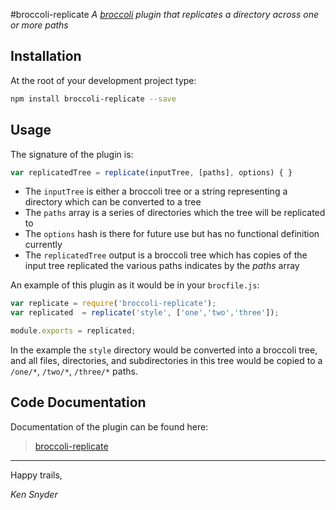 #broccoli-replicate
*A [broccoli](https://github.com/joliss/broccoli) plugin that replicates a directory across one or more paths*

## Installation ##

At the root of your development project type:

````bash
npm install broccoli-replicate --save
````

## Usage
The signature of the plugin is:

````js
var replicatedTree = replicate(inputTree, [paths], options) { }
````

- The `inputTree` is either a broccoli tree or a string representing a directory which can be converted to a tree
- The `paths` array is a series of directories which the tree will be replicated to
- The `options` hash is there for future use but has no functional definition currently
- The `replicatedTree` output is a broccoli tree which has copies of the input tree replicated the various paths indicates by the *paths* array 

An example of this plugin as it would be in your `brocfile.js`:

````js
var replicate = require('broccoli-replicate');
var replicated  = replicate('style', ['one','two','three']);

module.exports = replicated;
````

In the example the `style` directory would be converted into a broccoli tree, and all files, directories, and subdirectories in this tree would be copied to a `/one/*`, `/two/*`, `/three/*` paths.

## Code Documentation
Documentation of the plugin can be found here:

> [broccoli-replicate](http://htmlpreview.github.io/?https://github.com/ksnyde/broccoli-replicate/blob/master/docs/index.html)

----
Happy trails,

*Ken Snyder*